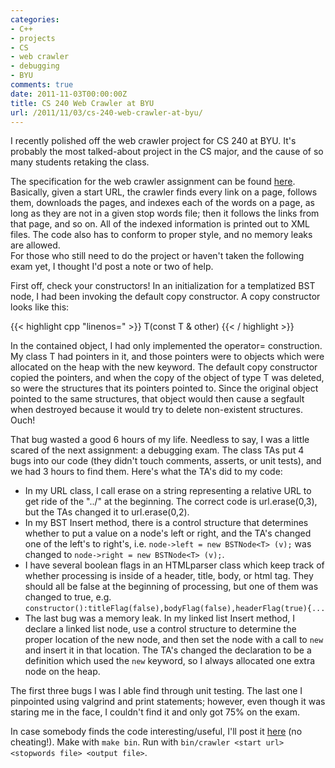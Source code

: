 ```yaml
---
categories:
- C++
- projects
- CS
- web crawler
- debugging
- BYU
comments: true
date: 2011-11-03T00:00:00Z
title: CS 240 Web Crawler at BYU
url: /2011/11/03/cs-240-web-crawler-at-byu/
---
```


I recently polished off the web crawler project for CS 240 at BYU. It's probably the most talked-about project in the CS major, and the cause of so many students retaking the class.

The specification for the web crawler assignment can be found [here](http://students.cs.byu.edu/~cs240ta/fall2011/projects/crawler/). Basically, given a start URL, the crawler finds every link on a page, follows them, downloads the pages, and indexes each of the words on a page, as long as they are not in a given stop words file; then it follows the links from that page, and so on. All of the indexed information is printed out to XML files. The code also has to conform to proper style, and no memory leaks are allowed.<br />For those who still need to do the project or haven't taken the following exam yet, I thought I'd post a note or two of help.

First off, check your constructors! In an initialization for a templatized BST node, I had been invoking the default copy constructor. A copy constructor looks like this:

{{< highlight cpp "linenos=" >}}
T(const T & other)
{{< / highlight >}}

In the contained object, I had only implemented the operator= construction. My class T had pointers in it, and those pointers were to objects which were allocated on the heap with the new keyword. The default copy constructor copied the pointers, and when the copy of the object of type T was deleted, so were the structures that its pointers pointed to. Since the original object pointed to the same structures, that object would then cause a segfault when destroyed because it would try to delete non-existent structures. Ouch!

That bug wasted a good 6 hours of my life. Needless to say, I was a little scared of the next assignment: a debugging exam. The class TAs put 4 bugs into our code (they didn't touch comments, asserts, or unit tests), and we had 3 hours to find them. Here's what the TA's did to my code:

 * In my URL class, I call erase on a string representing a relative URL to get ride of the "../" at the beginning. The correct code is url.erase(0,3), but the TAs changed it to url.erase(0,2).
 * In my BST Insert method, there is a control structure that determines whether to put a value on a node's left or right, and the TA's changed one of the left's to right's, i.e. `node->left = new BSTNode<T> (v);` was changed to `node->right = new BSTNode<T> (v);`.
 * I have several boolean flags in an HTMLparser class which keep track of whether processing is inside of a header, title, body, or html tag. They should all be false at the beginning of processing, but one of them was changed to true, e.g. `constructor():titleFlag(false),bodyFlag(false),headerFlag(true){...`
 * The last bug was a memory leak. In my linked list Insert method, I declare a linked list node, use a control structure to determine the proper location of the new node, and then set the node with a call to `new` and insert it in that location. The TA's changed the declaration to be a definition which used the `new` keyword, so I always allocated one extra node on the heap.

The first three bugs I was I able find through unit testing. The last one I pinpointed using valgrind and print statements; however, even though it was staring me in the face, I couldn't find it and only got 75% on the exam.

In case somebody finds the code interesting/useful, I'll post it [here](https://sites.google.com/site/complingfiles/files/crawler.7z?attredirects=0&d=1) (no cheating!). Make with `make bin`. Run with `bin/crawler <start url> <stopwords file> <output file>`.
